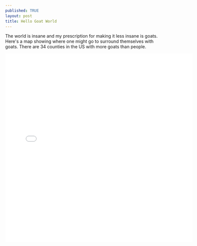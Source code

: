 ```yaml
---
published: TRUE
layout: post
title: Hello Goat World
---
```



The world is insane and my prescription for making it less insane is goats.  Here's a map showing where one might go to surround themselves with goats.  There are 34 counties in the US with more goats than people.

<iframe src="//adamkc.github.io/docs/Goat Analysis/GoatperPersonMap.html" style="border: none; height: 600px; width: 600px; align: center">


We had goats growing up.  Here's a photo of them:

![Goofy and Diablo](/images/GoatsPhoto.jpg)

I think someday I'll be embarassed by this first post to my blog (and maybe unpublish it) but right now I'm very happy to share knowledge about goats.
